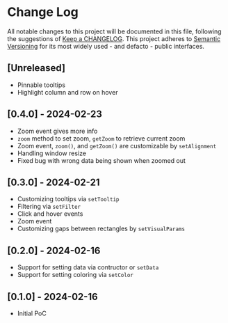 # Change Log

All notable changes to this project will be documented in this file, following the suggestions of [Keep a CHANGELOG](http://keepachangelog.com/). This project adheres to [Semantic Versioning](http://semver.org/) for its most widely used - and defacto - public interfaces.

## [Unreleased]

- Pinnable tooltips
- Highlight column and row on hover

## [0.4.0] - 2024-02-23

- Zoom event gives more info
- `zoom` method to set zoom, `getZoom` to retrieve current zoom
- Zoom event, `zoom()`, and `getZoom()` are customizable by `setAlignment`
- Handling window resize
- Fixed bug with wrong data being shown when zoomed out

## [0.3.0] - 2024-02-21

- Customizing tooltips via `setTooltip`
- Filtering via `setFilter`
- Click and hover events
- Zoom event
- Customizing gaps between rectangles by `setVisualParams`

## [0.2.0] - 2024-02-16

- Support for setting data via contructor or `setData`
- Support for setting coloring via `setColor`

## [0.1.0] - 2024-02-16

- Initial PoC
